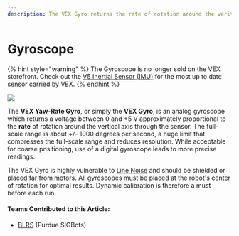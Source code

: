 ```yaml
---
description: The VEX Gyro returns the rate of rotation around the veritcal axis.
---
```


# Gyroscope

{% hint style="warning" %}
The Gyroscope is no longer sold on the VEX storefront. Check out the [V5 Inertial Sensor \(IMU\)](imu.md) for the most up to date sensor carried by VEX.
{% endhint %}

![](https://phabricator.purduesigbots.com/file/data/p7jm7bskc4bq23bdhvxn/PHID-FILE-w3fvfl5l6ijotesvazfz/vex_gyro.jpg)

The **VEX Yaw-Rate Gyro**, or simply the **VEX Gyro**, is an analog gyroscope which returns a voltage between 0 and +5 V approximately proportional to the **rate** of rotation around the vertical axis through the sensor. The full-scale range is about +/- 1000 degrees per second, a huge limit that compresses the full-scale range and reduces resolution. While acceptable for coarse positioning, use of a digital gyroscope leads to more precise readings.

The VEX Gyro is highly vulnerable to [Line Noise](../line-noise.md) and should be shielded or placed far from [motors](../vex-electronics/motors.md). All gyroscopes must be placed at the robot's center of rotation for optimal results. Dynamic calibration is therefore a must before each run.

#### Teams Contributed to this Article:

* [BLRS](https://purduesigbots.com/) \(Purdue SIGBots\)

